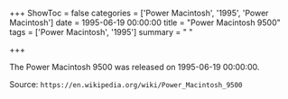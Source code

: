 +++
ShowToc = false
categories = ['Power Macintosh', '1995', 'Power Macintosh']
date = 1995-06-19 00:00:00
title = "Power Macintosh 9500"
tags = ['Power Macintosh', '1995']
summary = " "

+++

The Power Macintosh 9500 was released on 1995-06-19 00:00:00.

Source: `https://en.wikipedia.org/wiki/Power_Macintosh_9500`
